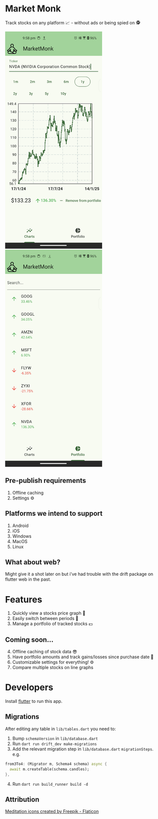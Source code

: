 # Market Monk

Track stocks on any platform 📈 - without ads or being spied on 🕵️

<p float="left">
    <img src="docs/screenshot1.jpg" height="700"/>
    <img src="docs/screenshot2.jpg" height="700"/>
</p>

## Pre-publish requirements

1. Offline caching
2. Settings ⚙️

## Platforms we intend to support

1. Android
2. iOS
3. Windows
4. MacOS
5. Linux

## What about web?

Might give it a shot later on but i've had trouble with the drift package on flutter web in the past.

# Features

1. Quickly view a stocks price graph 🤑
2. Easily switch between periods 📅
3. Manage a portfolio of tracked stocks 💵

## Coming soon...

4. Offline caching of stock data 😎
5. Have portfolio amounts and track gains/losses since purchase date 🍰
6. Customizable settings for everything! ⚙️
7. Compare multiple stocks on line graphs

# Developers

Install [flutter](https://docs.flutter.dev/get-started/install) to run this app.

## Migrations

After editing any table in `lib/tables.dart` you need to:

1. Bump `schemaVersion` in `lib/database.dart`
2. Run `dart run drift_dev make-migrations`
3. Add the relevant migration step in `lib/database.dart` `migrationSteps`.
   e.g.

```dart
from3To4: (Migrator m, Schema4 schema) async {
  await m.createTable(schema.candles);
},
```

4. Run `dart run build_runner build -d`

## Attribution

<a href="https://www.flaticon.com/free-icons/meditation" title="meditation icons">Meditation icons created by Freepik - Flaticon</a>
